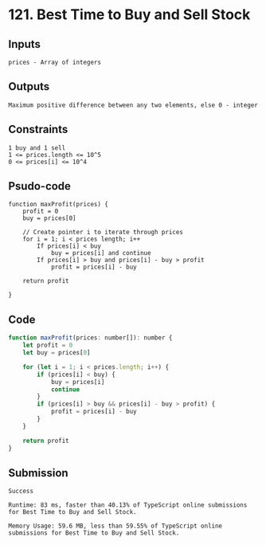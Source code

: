 # 121. Best Time to Buy and Sell Stock
## Inputs

    prices - Array of integers

## Outputs

    Maximum positive difference between any two elements, else 0 - integer

## Constraints

    1 buy and 1 sell
    1 <= prices.length <= 10^5
    0 <= prices[i] <= 10^4

## Psudo-code

    function maxProfit(prices) {
        profit = 0
        buy = prices[0]

        // Create pointer i to iterate through prices
        for i = 1; i < prices length; i++
            If prices[i] < buy
                buy = prices[i] and continue
            If prices[i] > buy and prices[i] - buy > profit
                profit = prices[i] - buy

        return profit

    }

## Code

```js
function maxProfit(prices: number[]): number {
    let profit = 0
    let buy = prices[0]

    for (let i = 1; i < prices.length; i++) {
        if (prices[i] < buy) {
            buy = prices[i]
            continue
        }
        if (prices[i] > buy && prices[i] - buy > profit) {
            profit = prices[i] - buy
        }
    }

    return profit
}
```

## Submission

    Success

    Runtime: 83 ms, faster than 40.13% of TypeScript online submissions for Best Time to Buy and Sell Stock.

    Memory Usage: 59.6 MB, less than 59.55% of TypeScript online submissions for Best Time to Buy and Sell Stock.